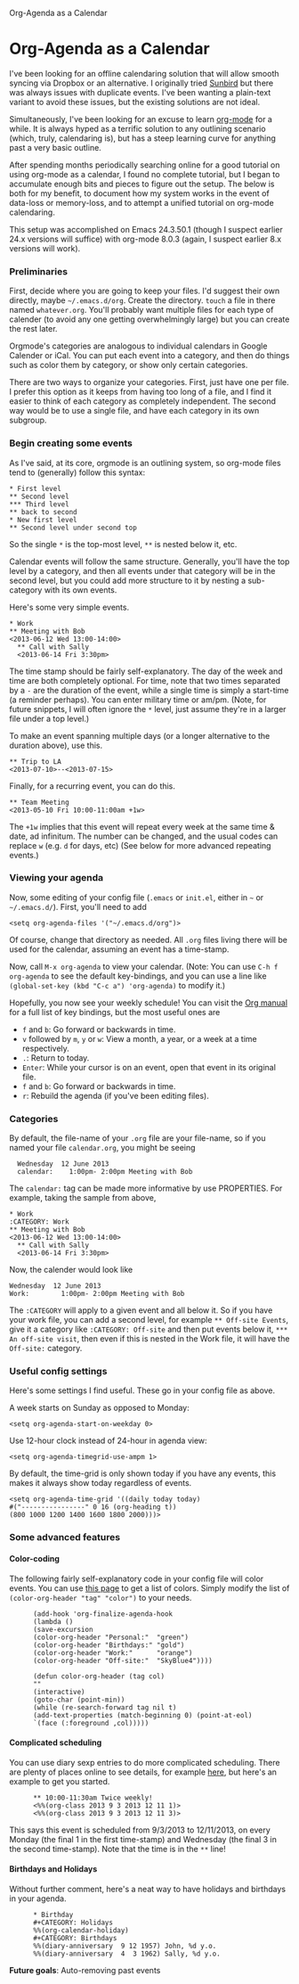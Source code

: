 Org-Agenda as a Calendar
# Org-Agenda as a Calendar

I've been looking for an offline calendaring solution that will allow smooth syncing via Dropbox or an alternative. I originally tried
[Sunbird](https://www.mozilla.org/projects/calendar/sunbird/) but there was always issues with duplicate events. I've been wanting a plain-text
variant to avoid these issues, but the existing solutions are not ideal.

Simultaneously, I've been looking for an excuse to learn [org-mode](http://orgmode.org) for a while. It is always hyped as a terrific solution to any
outlining scenario (which, truly, calendaring is), but has a steep learning curve for anything past a very basic outline.

After spending months periodically searching online for a good tutorial on using org-mode as a calendar, I found no complete tutorial, but I began to
accumulate enough bits and pieces to figure out the setup. The below is both for my benefit, to document how my system works in the event of data-loss
or memory-loss, and to attempt a unified tutorial on org-mode calendaring.

This setup was accomplished on Emacs 24.3.50.1 (though I suspect earlier 24.x versions will suffice) with org-mode 8.0.3 (again, I suspect earlier 8.x
versions will work).

### Preliminaries

First, decide where you are going to keep your files. I'd suggest their own directly, maybe `~/.emacs.d/org`. Create the directory. `touch` a file in
there named `whatever.org`. You'll probably want multiple files for each type of calender (to avoid any one getting overwhelmingly large) but you can
create the rest later.

Orgmode's categories are analogous to individual calendars in Google Calender or iCal. You can put each event into a category, and then do things such
as color them by category, or show only certain categories.

There are two ways to organize your categories. First, just have one per file. I prefer this option as it keeps from having too long of a file, and I
find it easier to think of each category as completely independent. The second way would be to use a single file, and have each category in its own
subgroup.

### Begin creating some events

As I've said, at its core, orgmode is an outlining system, so org-mode files tend to (generally) follow this syntax:

    * First level
    ** Second level
    *** Third level
    ** back to second
    * New first level
    ** Second level under second top

So the single `*` is the top-most level, `**` is nested below it, etc.

Calendar events will follow the same structure. Generally, you'll have the top level by a category, and then all events under that category will be in
the second level, but you could add more structure to it by nesting a sub-category with its own events.

Here's some very simple events.

    * Work
    ** Meeting with Bob
    <2013-06-12 Wed 13:00-14:00>
      ** Call with Sally
      <2013-06-14 Fri 3:30pm>

The time stamp should be fairly self-explanatory. The day of the week and time are both completely optional. For time, note that two times separated
by a `-` are the duration of the event, while a single time is simply a start-time (a reminder perhaps). You can enter military time or am/pm. (Note,
for future snippets, I will often ignore the `*` level, just assume they're in a larger file under a top level.)

To make an event spanning multiple days (or a longer alternative to the duration above), use this.

    ** Trip to LA
    <2013-07-10>--<2013-07-15>

Finally, for a recurring event, you can do this.

    ** Team Meeting
    <2013-05-10 Fri 10:00-11:00am +1w>

The `+1w` implies that this event will repeat every week at the same time & date, ad infinitum. The number can be changed, and the usual codes can
replace `w` (e.g. `d` for days, etc) (See below for more advanced repeating events.)

### Viewing your agenda

Now, some editing of your config file (`.emacs` or `init.el`, either in `~` or `~/.emacs.d/`). First, you'll need to add

    <setq org-agenda-files '("~/.emacs.d/org")>

Of course, change that directory as needed. All `.org` files living there will be used for the calendar, assuming an event has a time-stamp.

Now, call `M-x org-agenda` to view your calendar. (Note: You can use `C-h f org-agenda` to see the default key-bindings, and you can use a line like
`(global-set-key (kbd "C-c a") 'org-agenda)` to modify it.)

Hopefully, you now see your weekly schedule! You can visit the [Org manual](http://orgmode.org/manual/Agenda-commands.html) for a full list of key
bindings, but the most useful ones are

-   `f` and `b`: Go forward or backwards in time.
-   `v` followed by `m`, `y` or `w`: View a month, a year, or a week at a time respectively.
-   `.`: Return to today.
-   `Enter`: While your cursor is on an event, open that event in its original file.
-   `f` and `b`: Go forward or backwards in time.
-   `r`: Rebuild the agenda (if you've been editing files).

### Categories

By default, the file-name of your `.org` file are your file-name, so if you named your file `calendar.org`, you might be seeing

      Wednesday  12 June 2013
      calendar:    1:00pm- 2:00pm Meeting with Bob

The `calendar:` tag can be made more informative by use PROPERTIES. For example, taking the sample from above,

    * Work
    :CATEGORY: Work
    ** Meeting with Bob
    <2013-06-12 Wed 13:00-14:00>
      ** Call with Sally
      <2013-06-14 Fri 3:30pm>

Now, the calender would look like

    Wednesday  12 June 2013
    Work:        1:00pm- 2:00pm Meeting with Bob

The `:CATEGORY` will apply to a given event and all below it. So if you have your work file, you can add a second level, for example `** Off-site
Events`, give it a category like `:CATEGORY: Off-site` and then put events below it, `*** An off-site visit`, then even if this is nested in the Work
file, it will have the `Off-site:` category.

### Useful config settings

Here's some settings I find useful. These go in your config file as above.

A week starts on Sunday as opposed to Monday:

    <setq org-agenda-start-on-weekday 0>

Use 12-hour clock instead of 24-hour in agenda view:

    <setq org-agenda-timegrid-use-ampm 1>

By default, the time-grid is only shown today if you have any events, this makes it always show today regardless of events.

    <setq org-agenda-time-grid '((daily today today)
    #("----------------" 0 16 (org-heading t))
    (800 1000 1200 1400 1600 1800 2000)))>

### Some advanced features

#### Color-coding

The following fairly self-explanatory code in your config file will color events. You can use [this page](http://raebear.net/comp/emacscolors.html) to
get a list of colors.  Simply modify the list of `(color-org-header "tag" "color")` to your needs.

          (add-hook 'org-finalize-agenda-hook
          (lambda ()
          (save-excursion
          (color-org-header "Personal:"  "green")
          (color-org-header "Birthdays:" "gold")
          (color-org-header "Work:"      "orange")
          (color-org-header "Off-site:"  "SkyBlue4"))))

          (defun color-org-header (tag col)
          ""
          (interactive)
          (goto-char (point-min))
          (while (re-search-forward tag nil t)
          (add-text-properties (match-beginning 0) (point-at-eol)
          `(face (:foreground ,col)))))

#### Complicated scheduling

You can use diary sexp entries to do more complicated scheduling. There are plenty of places online to see details, for example
[here](http://orgmode.org/worg/org-faq.html#Appointments/Diary), but here's an example to get you started.

          ** 10:00-11:30am Twice weekly!
          <%%(org-class 2013 9 3 2013 12 11 1)>
          <%%(org-class 2013 9 3 2013 12 11 3)>

This says this event is scheduled from 9/3/2013 to 12/11/2013, on every Monday (the final 1 in the first time-stamp) and Wednesday (the final 3 in the
second time-stamp). Note that the time is in the `**` line!

#### Birthdays and Holidays

Without further comment, here's a neat way to have holidays and birthdays in your agenda.

          * Birthday
          #+CATEGORY: Holidays
          %%(org-calendar-holiday)
          #+CATEGORY: Birthdays
          %%(diary-anniversary  9 12 1957) John, %d y.o.
          %%(diary-anniversary  4  3 1962) Sally, %d y.o.

**Future goals**: Auto-removing past events
